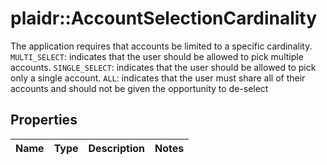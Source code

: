# plaidr::AccountSelectionCardinality

The application requires that accounts be limited to a specific cardinality. `MULTI_SELECT`: indicates that the user should be allowed to pick multiple accounts. `SINGLE_SELECT`: indicates that the user should be allowed to pick only a single account. `ALL`: indicates that the user must share all of their accounts and should not be given the opportunity to de-select

## Properties
Name | Type | Description | Notes
------------ | ------------- | ------------- | -------------


